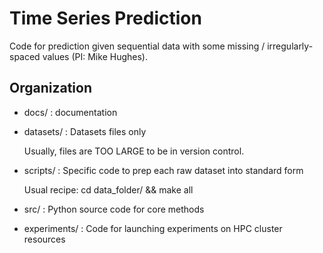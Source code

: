 # Time Series Prediction

Code for prediction given sequential data with some missing / irregularly-spaced values (PI: Mike Hughes).

## Organization

* docs/ : documentation

* datasets/ : Datasets files only
    
    Usually, files are TOO LARGE to be in version control.

* scripts/ : Specific code to prep each raw dataset into standard form

    Usual recipe: cd data_folder/ && make all

* src/ : Python source code for core methods

* experiments/ : Code for launching experiments on HPC cluster resources









